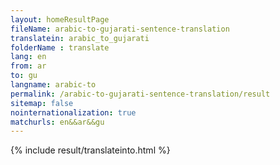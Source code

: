 ```yaml
---
layout: homeResultPage
fileName: arabic-to-gujarati-sentence-translation
translatein: arabic_to_gujarati
folderName : translate
lang: en
from: ar
to: gu
langname: arabic-to
permalink: /arabic-to-gujarati-sentence-translation/result
sitemap: false
nointernationalization: true
matchurls: en&&ar&&gu
---
```

{% include result/translateinto.html %}

<script src="/js/result/translation.js" data-foldername="{{page.folderName}}" data-lang="{{page.lang}}"></script>
